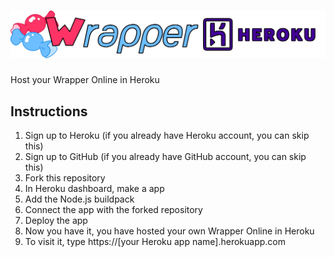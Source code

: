# ![Wrapper Online](pages/img/logo.png)

Host your Wrapper Online in Heroku

## Instructions
1. Sign up to Heroku (if you already have Heroku account, you can skip this)
2. Sign up to GitHub (if you already have GitHub account, you can skip this)
3. Fork this repository
2. In Heroku dashboard, make a app
3. Add the Node.js buildpack
3. Connect the app with the forked repository
4. Deploy the app
5. Now you have it, you have hosted your own Wrapper Online in Heroku
6. To visit it, type https://[your Heroku app name].herokuapp.com
